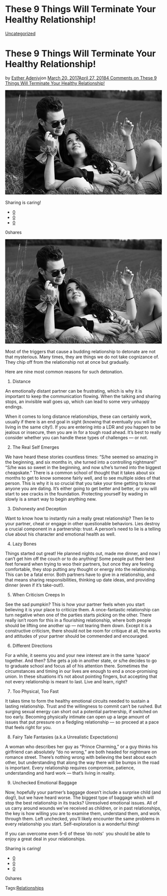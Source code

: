 # These 9 Things Will Terminate Your Healthy Relationship!

[Uncategorized](https://estheradeniyi.com/category/uncategorized/)
# These 9 Things Will Terminate Your Healthy Relationship!

by [Esther Adeniyi](https://estheradeniyi.com/author/esther-adeniyi/)on [March 20, 2017April 27, 2018](https://estheradeniyi.com/these-9-things-will-terminate-your/)[4 Comments on These 9 Things Will Terminate Your Healthy Relationship!](https://estheradeniyi.com/these-9-things-will-terminate-your/#comments)

![](images/couplesinlove.jpg)

Sharing is caring!

- [0](https://www.facebook.com/sharer/sharer.php?u=https%3A%2F%2Festheradeniyi.com%2Fthese-9-things-will-terminate-your%2F&amp;t=These%209%20Things%20Will%20Terminate%20Your%20Healthy%20Relationship%21)
- [0](https://twitter.com/intent/tweet?text=These%209%20Things%20Will%20Terminate%20Your%20Healthy%20Relationship%21&amp;url=https%3A%2F%2Festheradeniyi.com%2Fthese-9-things-will-terminate-your%2F)
- [0](#)

0shares

[![Couples in love](images/couplesinlove.jpg)](images/couplesinlove.jpg)

 Most of the triggers that cause a budding relationship to detonate are not that mysterious. Many times, they are things we do not take cognizance of. They chip off from the relationship not at once but gradually.&#xA0;

 Here are nine most common reasons for such detonation.
 1. Distance

An emotionally distant partner can be frustrating, which is why it is important to keep the communication flowing. When the talking and sharing stops, an invisible wall goes up, which can lead to some very unhappy endings.

When it comes to long distance relationships, these can certainly work, usually if there is an end goal in sight (knowing that eventually you will be living in the same city!). If you are entering into a LDR and you happen to be jealous or insecure, then you are in for a tough road ahead. It&#x2019;s best to really consider whether you can handle these types of challenges &#x2014; or not.

 2. The Real Self Emerges

We have heard these stories countless times: &#x201C;S/he seemed so amazing in the beginning, and six months in, she turned into a controlling nightmare!&#x201D; &#x201C;S/he was so sweet in the beginning, and now s/he&#x2019;s turned into the biggest cheapskate.&#x201D; There is a common school of thought that it takes about six months to get to know someone fairly well, and to see multiple sides of that person. This is why it is so crucial that you take your time getting to know anyone you are dating. It&#x2019;s either going to get better and better, or you will start to see cracks in the foundation. Protecting yourself by wading in slowly is a smart way to begin anything new.

 3. Dishonesty and Deception

Want to know how to instantly ruin a really great relationship? Then lie to your partner, cheat or engage in other questionable behaviors. Lies destroy a crucial component in a partnership: trust. A person&#x2019;s need to lie is a telling clue about his character and emotional health as well.

 4. Lazy Bones

Things started out great! He planned nights out, made me dinner, and now I can&#x2019;t get him off the couch or to do anything! Some people put their best feet forward when trying to woo their partners, but once they are feeling comfortable, they stop putting any thought or energy into the relationship. This can be a fatal error. Both partners have to give in a relationship, and that means sharing responsibilities, thinking up date ideas, and providing dinner (even if it&#x2019;s take-out!).

 5. When Criticism Creeps In

See the sad pumpkin? This is how your partner feels when you start believing it is your place to criticize them. A once-fantastic relationship can turn negative when one of the parties starts picking on the other. There really isn&#x2019;t room for this in a flourishing relationship, where both people should be lifting one another up &#x2014; not tearing them down. Except it is a constructive criticism, there should not be room for critique at all, the works and attitudes of your partner should be commended and encouraged.

 6. Different Directions

For a while, it seems you and your new interest are in the same &#x2018;space&#x2019; together. And then? S/he gets a job in another state, or s/he decides to go to graduate school and focus all of his attention there. Sometimes the circumstances and timing in our lives are enough to end a once-promising union. In these situations it&#x2019;s not about pointing fingers, but accepting that not every relationship is meant to last. Live and learn, right?

 7. Too Physical, Too Fast

It takes time to form the healthy emotional circuits needed to sustain a lasting relationship. Trust and the willingness to commit can&#x2019;t be rushed. But surging sexual energy can short out a potential partnership, if switched on too early. Becoming physically intimate can open up a large amount of issues that put pressure on a fledgling relationship &#x2014; so proceed at a pace that feels right for you.

 8. Fairy Tale Fantasies (a.k.a Unrealistic Expectations)

A woman who describes her guy as &#x201C;Prince Charming,&#x201D; or a guy thinks his girlfriend can absolutely &#x201C;do no wrong,&#x201D; are both headed for nightmare on romance street. There&#x2019;s nothing wrong with believing the best about each other, but understanding that along the way there will be bumps in the road is important. Every relationship requires compromise, patience, understanding and hard work &#x2014; that&#x2019;s living in reality.

 9. Unchecked Emotional Baggage

Now, hopefully your partner&#x2019;s baggage doesn&#x2019;t include a surprise child (and dog!), but we have heard worse. The biggest type of baggage which will stop the best relationship in its tracks? Unresolved emotional issues. All of us carry around wounds we&#x2019;ve received as children, or in past relationships, the key is how willing you are to examine them, understand them, and work through them. Left unchecked, you&#x2019;ll likely encounter the same problems in every relationship you start. Self-exploration is a wonderful thing!

 If you can overcome even 5-6 of these &#x2018;do nots&#x2019; &#xA0;you should be able to enjoy a great deal in your relationships.

Sharing is caring!

- [0](https://www.facebook.com/sharer/sharer.php?u=https%3A%2F%2Festheradeniyi.com%2Fthese-9-things-will-terminate-your%2F&amp;t=These%209%20Things%20Will%20Terminate%20Your%20Healthy%20Relationship%21)
- [0](https://twitter.com/intent/tweet?text=These%209%20Things%20Will%20Terminate%20Your%20Healthy%20Relationship%21&amp;url=https%3A%2F%2Festheradeniyi.com%2Fthese-9-things-will-terminate-your%2F)
- [0](#)

0shares

Tags:[Relationships](https://estheradeniyi.com/tag/relationships/)